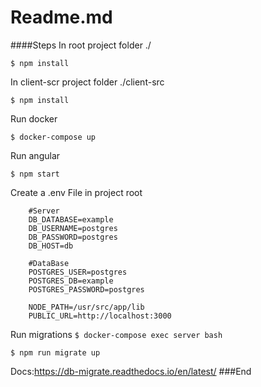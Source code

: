 # Readme.md

####Steps
In root project folder ./

`$ npm install`

In client-scr project folder ./client-src

`$ npm install`

Run docker

`$ docker-compose up`

Run angular

`$ npm start`


Create a .env File in project root
```
	#Server
	DB_DATABASE=example
	DB_USERNAME=postgres
	DB_PASSWORD=postgres
	DB_HOST=db
	
	#DataBase
	POSTGRES_USER=postgres
	POSTGRES_DB=example
	POSTGRES_PASSWORD=postgres

	NODE_PATH=/usr/src/app/lib
	PUBLIC_URL=http://localhost:3000
```


Run migrations
`$ docker-compose exec server bash`

`$ npm run migrate up`

Docs:https://db-migrate.readthedocs.io/en/latest/
###End
